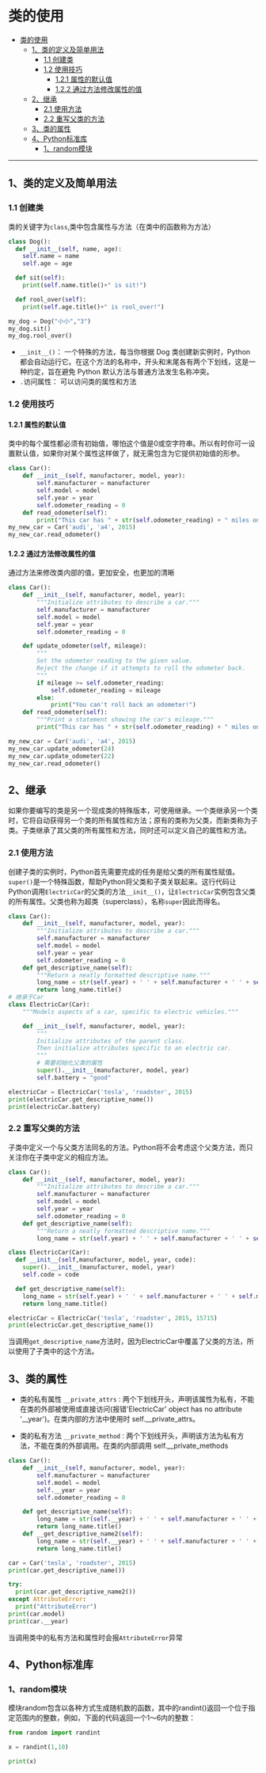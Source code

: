 # 类的使用

<!-- @import "[TOC]" {cmd="toc" depthFrom=1 depthTo=6 orderedList=false} -->

<!-- code_chunk_output -->

- [类的使用](#类的使用)
  - [1、类的定义及简单用法](#1-类的定义及简单用法)
    - [1.1 创建类](#11-创建类)
    - [1.2 使用技巧](#12-使用技巧)
      - [1.2.1 属性的默认值](#121-属性的默认值)
      - [1.2.2 通过方法修改属性的值](#122-通过方法修改属性的值)
  - [2、继承](#2-继承)
    - [2.1 使用方法](#21-使用方法)
    - [2.2 重写父类的方法](#22-重写父类的方法)
  - [3、类的属性](#3-类的属性)
  - [4、Python标准库](#4-python标准库)
    - [1、random模块](#1-random模块)

<!-- /code_chunk_output -->

---

## 1、类的定义及简单用法

### 1.1 创建类

类的关键字为`class`,类中包含属性与方法（在类中的函数称为方法）

```python {cmd}
class Dog():
  def __init__(self, name, age):
    self.name = name
    self.age = age

  def sit(self):
    print(self.name.title()+" is sit!")

  def rool_over(self):
    print(self.age.title()+" is rool_over!")

my_dog = Dog("小小","3")
my_dog.sit()
my_dog.rool_over()
```

- `__init__()`：
  一个特殊的方法，每当你根据 Dog 类创建新实例时，Python 都会自动运行它。在这个方法的名称中，开头和末尾各有两个下划线，这是一种约定，旨在避免 Python 默认方法与普通方法发生名称冲突。
- `.`访问属性：
  可以访问类的属性和方法

### 1.2 使用技巧

#### 1.2.1 属性的默认值

类中的每个属性都必须有初始值，哪怕这个值是0或空字符串。所以有时你可一设置默认值，如果你对某个属性这样做了，就无需包含为它提供初始值的形参。

```python {cmd}
class Car():
    def __init__(self, manufacturer, model, year):
        self.manufacturer = manufacturer
        self.model = model
        self.year = year
        self.odometer_reading = 0
    def read_odometer(self):
        print("This car has " + str(self.odometer_reading) + " miles on it.")
my_new_car = Car('audi', 'a4', 2015)
my_new_car.read_odometer()
```

#### 1.2.2 通过方法修改属性的值

通过方法来修改类内部的值，更加安全，也更加的清晰

```python {cmd}
class Car():
    def __init__(self, manufacturer, model, year):
        """Initialize attributes to describe a car."""
        self.manufacturer = manufacturer
        self.model = model
        self.year = year
        self.odometer_reading = 0

    def update_odometer(self, mileage):
        """
        Set the odometer reading to the given value.
        Reject the change if it attempts to roll the odometer back.
        """
        if mileage >= self.odometer_reading:
            self.odometer_reading = mileage
        else:
            print("You can't roll back an odometer!")
    def read_odometer(self):
        """Print a statement showing the car's mileage."""
        print("This car has " + str(self.odometer_reading) + " miles on it.")

my_new_car = Car('audi', 'a4', 2015)
my_new_car.update_odometer(24)
my_new_car.update_odometer(22)
my_new_car.read_odometer()
```

## 2、继承

如果你要编写的类是另一个现成类的特殊版本，可使用继承。一个类继承另一个类时，它将自动获得另一个类的所有属性和方法；原有的类称为父类，而新类称为子类。子类继承了其父类的所有属性和方法，同时还可以定义自己的属性和方法。

### 2.1 使用方法

创建子类的实例时，Python首先需要完成的任务是给父类的所有属性赋值。`super()`是一个特殊函数，帮助Python将父类和子类关联起来。这行代码让Python调用`ElectricCar`的父类的方法`__init__()`，让`ElectricCar`实例包含父类的所有属性。父类也称为超类（superclass），名称`super`因此而得名。

```python {cmd}
class Car():
    def __init__(self, manufacturer, model, year):
        """Initialize attributes to describe a car."""
        self.manufacturer = manufacturer
        self.model = model
        self.year = year
        self.odometer_reading = 0
    def get_descriptive_name(self):
        """Return a neatly formatted descriptive name."""
        long_name = str(self.year) + ' ' + self.manufacturer + ' ' + self.model
        return long_name.title()
# 继承于Car
class ElectricCar(Car):
    """Models aspects of a car, specific to electric vehicles."""

    def __init__(self, manufacturer, model, year):
        """
        Initialize attributes of the parent class.
        Then initialize attributes specific to an electric car.
        """
        # 需要初始化父类的属性
        super().__init__(manufacturer, model, year)
        self.battery = "good"

electricCar = ElectricCar('tesla', 'roadster', 2015)
print(electricCar.get_descriptive_name())
print(electricCar.battery)
```

### 2.2 重写父类的方法

子类中定义一个与父类方法同名的方法。Python将不会考虑这个父类方法，而只关注你在子类中定义的相应方法。

```python {cmd}
class Car():
    def __init__(self, manufacturer, model, year):
        """Initialize attributes to describe a car."""
        self.manufacturer = manufacturer
        self.model = model
        self.year = year
        self.odometer_reading = 0
    def get_descriptive_name(self):
        """Return a neatly formatted descriptive name."""
        long_name = str(self.year) + ' ' + self.manufacturer + ' ' + self.model

class ElectricCar(Car):
  def __init__(self,manufacturer, model, year, code):
    super().__init__(manufacturer, model, year)
    self.code = code

  def get_descriptive_name(self):
    long_name = str(self.year) + ' ' + self.manufacturer + ' ' + self.model + ' ' + str(self.code)
    return long_name.title()

electricCar = ElectricCar('tesla', 'roadster', 2015, 15715)
print(electricCar.get_descriptive_name())
```

当调用`get_descriptive_name`方法时，因为ElectricCar中覆盖了父类的方法，所以使用了子类中的这个方法。

## 3、类的属性

+ 类的私有属性
`__private_attrs：`两个下划线开头，声明该属性为私有，不能在类的外部被使用或直接访问(报错'ElectricCar' object has no attribute '__year')。在类内部的方法中使用时 self.__private_attrs。

+ 类的私有方法
`__private_method：`两个下划线开头，声明该方法为私有方法，不能在类的外部调用。在类的内部调用 self.__private_methods

```python {cmd}
class Car():
    def __init__(self, manufacturer, model, year):
        self.manufacturer = manufacturer
        self.model = model
        self.__year = year
        self.odometer_reading = 0

    def get_descriptive_name(self):
        long_name = str(self.__year) + ' ' + self.manufacturer + ' ' + self.model
        return long_name.title()
    def __get_descriptive_name2(self):
        long_name = str(self.__year) + ' ' + self.manufacturer + ' ' + self.model
        return long_name.title()

car = Car('tesla', 'roadster', 2015)
print(car.get_descriptive_name())

try:
  print(car.get_descriptive_name2())
except AttributeError:
  print("AttributeError")
print(car.model)
print(car.__year)

```

当调用类中的私有方法和属性时会报`AttributeError`异常

## 4、Python标准库

### 1、random模块

模块random包含以各种方式生成随机数的函数，其中的randint()返回一个位于指定范围内的整数，例如，下面的代码返回一个1～6内的整数：

```python {cmd}
from random import randint

x = randint(1,10)

print(x)
```

```python {cmd}


```

```python {cmd}


```

```python {cmd}


```
